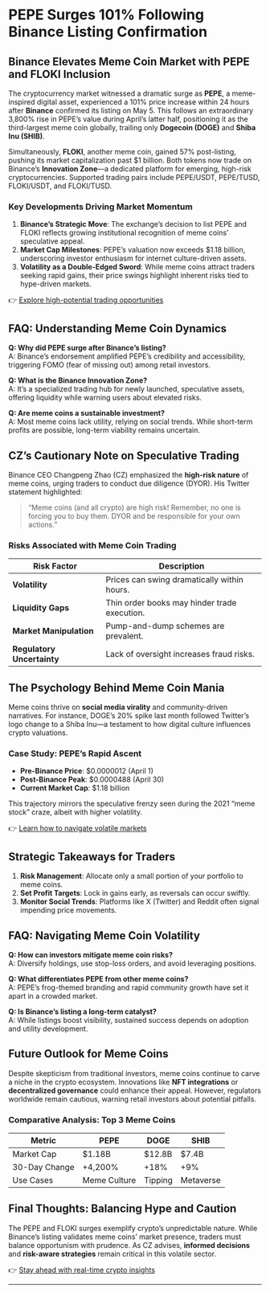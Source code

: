 # PEPE Surges 101% Following Binance Listing Confirmation  

## Binance Elevates Meme Coin Market with PEPE and FLOKI Inclusion  

The cryptocurrency market witnessed a dramatic surge as **PEPE**, a meme-inspired digital asset, experienced a 101% price increase within 24 hours after **Binance** confirmed its listing on May 5. This follows an extraordinary 3,800% rise in PEPE’s value during April’s latter half, positioning it as the third-largest meme coin globally, trailing only **Dogecoin (DOGE)** and **Shiba Inu (SHIB)**.  

Simultaneously, **FLOKI**, another meme coin, gained 57% post-listing, pushing its market capitalization past $1 billion. Both tokens now trade on Binance’s **Innovation Zone**—a dedicated platform for emerging, high-risk cryptocurrencies. Supported trading pairs include PEPE/USDT, PEPE/TUSD, FLOKI/USDT, and FLOKI/TUSD.  

### Key Developments Driving Market Momentum  
1. **Binance’s Strategic Move**: The exchange’s decision to list PEPE and FLOKI reflects growing institutional recognition of meme coins’ speculative appeal.  
2. **Market Cap Milestones**: PEPE’s valuation now exceeds $1.18 billion, underscoring investor enthusiasm for internet culture-driven assets.  
3. **Volatility as a Double-Edged Sword**: While meme coins attract traders seeking rapid gains, their price swings highlight inherent risks tied to hype-driven markets.  

👉 [Explore high-potential trading opportunities](https://bit.ly/okx-bonus)  

## FAQ: Understanding Meme Coin Dynamics  

**Q: Why did PEPE surge after Binance’s listing?**  
A: Binance’s endorsement amplified PEPE’s credibility and accessibility, triggering FOMO (fear of missing out) among retail investors.  

**Q: What is the Binance Innovation Zone?**  
A: It’s a specialized trading hub for newly launched, speculative assets, offering liquidity while warning users about elevated risks.  

**Q: Are meme coins a sustainable investment?**  
A: Most meme coins lack utility, relying on social trends. While short-term profits are possible, long-term viability remains uncertain.  

## CZ’s Cautionary Note on Speculative Trading  

Binance CEO Changpeng Zhao (CZ) emphasized the **high-risk nature** of meme coins, urging traders to conduct due diligence (DYOR). His Twitter statement highlighted:  
> “Meme coins (and all crypto) are high risk! Remember, no one is forcing you to buy them. DYOR and be responsible for your own actions.”  

### Risks Associated with Meme Coin Trading  
| Risk Factor          | Description                                  |  
|-----------------------|----------------------------------------------|  
| **Volatility**        | Prices can swing dramatically within hours.    |  
| **Liquidity Gaps**    | Thin order books may hinder trade execution.   |  
| **Market Manipulation** | Pump-and-dump schemes are prevalent.         |  
| **Regulatory Uncertainty** | Lack of oversight increases fraud risks.   |  

## The Psychology Behind Meme Coin Mania  

Meme coins thrive on **social media virality** and community-driven narratives. For instance, DOGE’s 20% spike last month followed Twitter’s logo change to a Shiba Inu—a testament to how digital culture influences crypto valuations.  

### Case Study: PEPE’s Rapid Ascent  
- **Pre-Binance Price**: $0.0000012 (April 1)  
- **Post-Binance Peak**: $0.0000488 (April 30)  
- **Current Market Cap**: $1.18 billion  

This trajectory mirrors the speculative frenzy seen during the 2021 “meme stock” craze, albeit with higher volatility.  

👉 [Learn how to navigate volatile markets](https://bit.ly/okx-bonus)  

## Strategic Takeaways for Traders  

1. **Risk Management**: Allocate only a small portion of your portfolio to meme coins.  
2. **Set Profit Targets**: Lock in gains early, as reversals can occur swiftly.  
3. **Monitor Social Trends**: Platforms like X (Twitter) and Reddit often signal impending price movements.  

## FAQ: Navigating Meme Coin Volatility  

**Q: How can investors mitigate meme coin risks?**  
A: Diversify holdings, use stop-loss orders, and avoid leveraging positions.  

**Q: What differentiates PEPE from other meme coins?**  
A: PEPE’s frog-themed branding and rapid community growth have set it apart in a crowded market.  

**Q: Is Binance’s listing a long-term catalyst?**  
A: While listings boost visibility, sustained success depends on adoption and utility development.  

## Future Outlook for Meme Coins  

Despite skepticism from traditional investors, meme coins continue to carve a niche in the crypto ecosystem. Innovations like **NFT integrations** or **decentralized governance** could enhance their appeal. However, regulators worldwide remain cautious, warning retail investors about potential pitfalls.  

### Comparative Analysis: Top 3 Meme Coins  

| Metric          | PEPE         | DOGE         | SHIB         |  
|------------------|--------------|--------------|--------------|  
| Market Cap       | $1.18B       | $12.8B       | $7.4B        |  
| 30-Day Change    | +4,200%      | +18%         | +9%          |  
| Use Cases        | Meme Culture | Tipping      | Metaverse    |  

## Final Thoughts: Balancing Hype and Caution  

The PEPE and FLOKI surges exemplify crypto’s unpredictable nature. While Binance’s listing validates meme coins’ market presence, traders must balance opportunism with prudence. As CZ advises, **informed decisions** and **risk-aware strategies** remain critical in this volatile sector.  

👉 [Stay ahead with real-time crypto insights](https://bit.ly/okx-bonus)  

---  